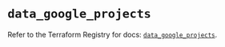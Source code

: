 # `data_google_projects`

Refer to the Terraform Registry for docs: [`data_google_projects`](https://registry.terraform.io/providers/hashicorp/google-beta/6.14.1/docs/data-sources/google_projects).
